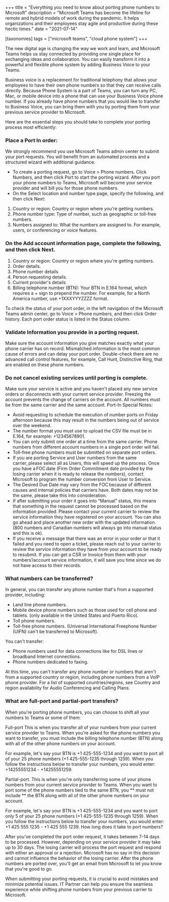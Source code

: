 +++
title = "Everything you need to know about porting phone numbers to Microsoft"
description = "Microsoft Teams has become the lifeline for remote and hybrid models of work during the pandemic. It helps organizations and their employees stay agile and productive during these hectic times."
date = "2021-07-14"

[taxonomies]
tags = ["microsoft teams", "cloud phone system"]
+++

The new digital age is changing the way we work and learn, and Microsoft Teams helps us stay connected by providing one single place for exchanging ideas and collaboration. You can easily transform it into a powerful and flexible phone system by adding Business Voice to your Teams. 

Business voice is a replacement for traditional telephony that allows your employees to have their own phone numbers so that they can receive calls directly. Because Phone System is a part of Teams, you can turn any PC, Mac, or mobile device into a phone that can use your Business Voice phone number. If you already have phone numbers that you would like to transfer to Business Voice, you can bring them with you by porting them from your previous service provider to Microsoft.

Here are the essential steps you should take to complete your porting process most efficiently:

### Place a Port In order:

We strongly recommend you use Microsoft Teams admin center to submit your port requests. You will benefit from an automated process and a structured wizard with additional guidance.

* To create a porting request, go to Voice > Phone numbers. Click Numbers, and then click Port to start the porting wizard. After you port your phone numbers to Teams, Microsoft will become your service provider and will bill you for those phone numbers.
* On the Select location and number type page, specify the following, and then click Next:

1.	Country or region: Country or region where you're getting numbers.
2.	Phone number type: Type of number, such as geographic or toll-free numbers.
3.	Numbers assigned to: What the numbers are assigned to. For example, users, or conferencing or voice features.

### On the Add account information page, complete the following, and then click Next.

1.	Country or region: Country or region where you're getting numbers.
2.	Order details.
3.	Phone number details
4.	Person requesting details.
5.	Current provider's details
6.	Billing telephone number (BTN): Your BTN in E.164 format, which requires a + sign to prepend the number. For example, for a North America number, use +1XXXYYYZZZZ format.

To check the status of your port order, in the left navigation of the Microsoft Teams admin center, go to Voice > Phone numbers, and then click Order history. Each port order status is listed in the Status column.

### Validate Information you provide in a porting request.

Make sure the account information you give matches exactly what your phone carrier has on record. Mismatched information is the most common cause of errors and can delay your port order. Double-check there are no advanced call control features, for example, Call Hunt, Distinctive Ring, that are enabled on these phone numbers.

###	Do not cancel existing services until porting is complete.

Make sure your service is active and you haven't placed any new service orders or disconnects with your current service provider. Freezing the account prevents the change of carriers on the account. All numbers must be from the same carrier and the same account.
Port-In Special Notes: 

* Avoid requesting to schedule the execution of number ports on Friday afternoon because this may result in the numbers being out of service over the weekend.
* The number format you must use to upload the CSV file must be in E.164, for example: +12345678901.
* You can only submit one order at a time from the same carrier. Phone numbers from different account numbers in a single port order will fail. 
* Toll-free phone numbers must be submitted on separate port orders.
* If you are porting Service and User numbers from the same carrier, please select all as Users, this will speed up the process. Once you have a FOC date (Firm Order Commitment date provided by the losing carrier when it is ready to release the numbers), contact Microsoft to program the number conversion from User to Service.
* The Desired Due Date may vary from the FOC because of different causes and internal policies that carriers have. Both dates may not be the same, please take this into consideration. 
* If after submitting your order it goes into “Manual” status, this means that something in the request cannot be processed based on the information provided. Please contact your current carrier to review the service information they have registered on your account. You can also go ahead and place another new order with the updated information. (800 numbers and Canadian numbers will always go into manual status and this is ok). 
* If you receive a message that there was an error in your order or that it failed and you need to open a ticket, please reach out to your carrier to review the service information they have from your account to be ready to resubmit. If you can get a CSR or Invoice from them with your numbers’/account service information, it will save you time since we do not have access to their records.

### What numbers can be transferred?

In general, you can transfer any phone number that's from a supported provider, including:

* Land line phone numbers.
* Mobile device phone numbers such as those used for cell phone and tablets. 
(only available in the United States and Puerto Rico).
* Toll phone numbers.
* Toll-free phone numbers.
(Universal International Freephone Number (UIFN) can't be transferred to Microsoft).

You can't transfer:

* Phone numbers used for data connections like for DSL lines or broadband Internet connections.
* Phone numbers dedicated to faxing.

At this time, you can't transfer any phone number or numbers that aren't from a supported country or region, including phone numbers from a VoIP phone provider. For a list of supported countries/regions, see Country and region availability for Audio Conferencing and Calling Plans.

### What are full-port and partial-port transfers?

When you're porting phone numbers, you can choose to shift all your numbers to Teams or some of them:

Full-port This is when you transfer all of your numbers from your current service provider to Teams. When you're asked for the phone numbers you want to transfer, you must include the billing telephone number (BTN) along with all of the other phone numbers on your account.

For example, let's say your BTN is +1 425-555-1234 and you want to port all of your 25 phone numbers (+1 425-555-1235 through 1259). When you follow the instructions below to transfer your numbers, you would enter: +14255551234 - +14255551259.

Partial-port. This is when you're only transferring some of your phone numbers from your current service provider to Teams. When you want to port some of the phone numbers tied to the same BTN, you ** must not include ** the BTN along with all of the other phone numbers on your account.

For example, let's say your BTN is +1 425-555-1234 and you want to port only 5 of your 25 phone numbers (+1 425-555-1235 through 1259). When you follow the instructions below to transfer your numbers, you would enter: +1 425 555 1235 - +1 425 555 1239.
How long does it take to port numbers?

After you've completed the port order request, it takes between 7-14 days to be processed. However, depending on your service provider it may take up to 30 days. The losing carrier will process the port request and respond with either an approval or a rejection. Microsoft has no say in this decision and cannot influence the behavior of the losing carrier. After the phone numbers are ported over, you'll get an email from Microsoft to let you know that you're good to go.

When submitting your porting requests, it is crucial to avoid mistakes and minimize potential issues. IT Partner can help you ensure the seamless experience while shifting phone numbers from your previous carrier to Microsoft.